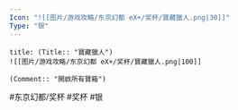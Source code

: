 ```yaml
---
Icon: "![[图片/游戏攻略/东京幻都 eX+/奖杯/寶藏獵人.png|30]]"
Type: "银"
---
```

```ad-common-silver-trophy
title: (Title:: "寶藏獵人")
![[图片/游戏攻略/东京幻都 eX+/奖杯/寶藏獵人.png|100]]

(Comment:: "開啟所有寶箱")
```

#东京幻都/奖杯 #奖杯 #银
